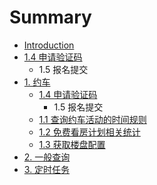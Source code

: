 # Summary

* [Introduction](README.md)
* [1.4 申请验证码](shen_qing_yan_zheng_ma.md)
   * 1.5 报名提交
* [1. 约车](yue_che.md)
   * [1.4 申请验证码](shen_qing_yan_zheng_ma.md)
       * 1.5 报名提交
   * [1.1  查询约车活动的时间规则](11_cha_xun_yue_che_huo_dong_de_shi_jian_gui_ze.md)
   * [1.2 免费看房计划相关统计](12_mian_fei_kan_fang_ji_hua_xiang_guan_tong_ji.md)
   * [1.3 获取楼盘配置](huo_qu_lou_pan_pei_zhi.md)
* [2. 一般查询](yi_ban_cha_xun.md)
* [3. 定时任务](ding_shi_ren_wu.md)


